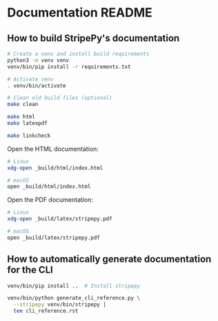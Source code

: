 <!--
Copyright (C) 2024 Roberto Rossini <roberros@uio.no>

SPDX-License-Identifier: MIT
-->

# Documentation README

## How to build StripePy's documentation

```bash
# Create a venv and install build requirements
python3 -m venv venv
venv/bin/pip install -r requirements.txt

# Activate venv
. venv/bin/activate

# Clean old build files (optional)
make clean

make html
make latexpdf

make linkcheck
```

Open the HTML documentation:

```bash
# Linux
xdg-open _build/html/index.html

# macOS
open _build/html/index.html
```

Open the PDF documentation:

```bash
# Linux
xdg-open _build/latex/stripepy.pdf

# macOS
open _build/latex/stripepy.pdf
```

## How to automatically generate documentation for the CLI

```bash
venv/bin/pip install ..  # Install stripepy

venv/bin/python generate_cli_reference.py \
  --stripepy venv/bin/stripepy |
  tee cli_reference.rst
```
